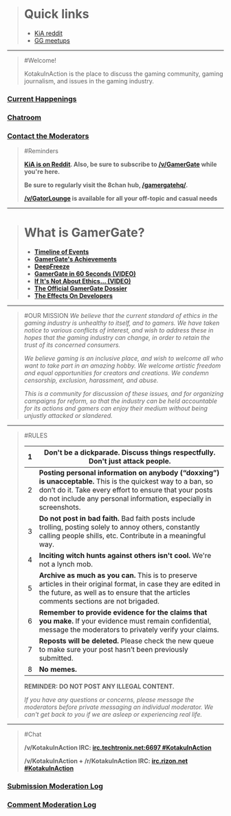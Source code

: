 > # Quick links
> - [KiA reddit](http://bit.ly/1fWcwxd)
> - [GG meetups](http://jot.my/ggcons)

---

>#Welcome!
>
>KotakuInAction is the place to discuss the gaming community, gaming journalism, and issues in the gaming industry.

### [Current Happenings](http://bit.ly/1RHOk2d)
### [Chatroom](http://bit.ly/1VisjX2)
### [Contact the Moderators](http://bit.ly/1fgKjjE)

>#Reminders
>
>**[KiA is on Reddit](http://reddit.com/r/kotakuinaction). Also, be sure to subscribe to [/v/GamerGate](http://voat.co/v/gamergate) while you're here.**
>
>**Be sure to regularly visit the 8chan hub, [/gamergatehq/](https://8ch.net/gamergatehq).**
>
>**[/v/GatorLounge](https://voat.co/v/GatorLounge/) is available for all your off-topic and casual needs**

---

># What is GamerGate?
>
>* **[Timeline of Events](http://bit.ly/1Ahx61O)**
>* **[GamerGate's Achievements](http://bit.ly/16NyBZa)**
>* **[DeepFreeze](http://www.deepfreeze.it/)**
>* **[GamerGate in 60 Seconds (VIDEO)](http://bit.ly/1si9NMz)**
>* **[If It's Not About Ethics... (VIDEO)](http://bit.ly/1zRhQXA)**
>* **[The Official GamerGate Dossier](http://bit.ly/17beR2U)**
>* **[The Effects On Developers](http://bit.ly/1NToOSe)**

---

>#OUR MISSION
>*We believe that the current standard of ethics in the gaming industry is unhealthy to itself, and to gamers. We have taken notice to various conflicts of interest, and wish to address these in hopes that the gaming industry can change, in order to retain the trust of its concerned consumers.*
>  
>*We believe gaming is an inclusive place, and wish to welcome all who want to take part in an amazing hobby. We welcome artistic freedom and equal opportunities for creators and creations. We condemn censorship, exclusion, harassment, and abuse.*
>
>*This is a community for discussion of these issues, and for organizing campaigns for reform, so that the industry can be held accountable for its actions and gamers can enjoy their medium without being unjustly attacked or slandered.*

---

>#RULES
>
>1 | **Don't be a dickparade.** Discuss things respectfully. Don't just attack people.
>:-:|---
>2 | **Posting personal information on anybody (“doxxing”) is unacceptable.** This is the quickest way to a ban, so don’t do it. Take every effort to ensure that your posts do not include any personal information, especially in screenshots.
>3 | **Do not post in bad faith.** Bad faith posts include trolling, posting solely to annoy others, constantly calling people shills, etc. Contribute in a meaningful way.
>4 | **Inciting witch hunts against others isn't cool.** We're not a lynch mob.
>5 | **Archive as much as you can.** This is to preserve articles in their original format, in case they are edited in the future, as well as to ensure that the articles comments sections are not brigaded. 
>6 | **Remember to provide evidence for the claims that you make.** If your evidence must remain confidential, message the moderators to privately verify your claims.
>7 | **Reposts will be deleted.** Please check the new queue to make sure your post hasn’t been previously submitted.
>8 | **No memes.**
>
>**REMINDER: DO NOT POST ANY ILLEGAL CONTENT.**
>
>*If you have any questions or concerns, please message the moderators before private messaging an individual moderator. We can't get back to you if we are asleep or experiencing real life.*


---

>#Chat
>
>**/v/KotakuInAction IRC: [irc.techtronix.net:6697 #KotakuInAction](http://bit.ly/1VisjX2)**
>
>**/v/KotakuInAction + /r/KotakuInAction IRC: [irc.rizon.net #KotakuInAction](http://bit.ly/1e9PPno)**

### [Submission Moderation Log](http://bit.ly/1e9PQaL)

### [Comment Moderation Log](http://bit.ly/1Visrpx)